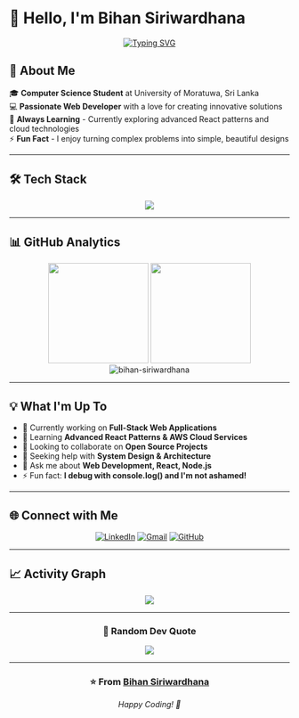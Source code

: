 # 👋 Hello, I'm Bihan Siriwardhana

<div align="center">
  
[![Typing SVG](https://readme-typing-svg.herokuapp.com?font=Fira+Code&pause=1000&color=00D4FF&center=true&vCenter=true&width=435&lines=Web+Development+Enthusiast;University+of+Moratuwa+Student;Full-Stack+Developer;Always+Learning+New+Things)](https://git.io/typing-svg)

</div>

## 🚀 About Me

🎓 **Computer Science Student** at University of Moratuwa, Sri Lanka  
💻 **Passionate Web Developer** with a love for creating innovative solutions  
🌱 **Always Learning** - Currently exploring advanced React patterns and cloud technologies  
⚡ **Fun Fact** - I enjoy turning complex problems into simple, beautiful designs  

---

## 🛠️ Tech Stack

<div align="center">
<img src="https://skillicons.dev/icons?i=js,python,java,c,react,nextjs,html,css,tailwind,nodejs,express,spring,mongodb,mysql,aws,git,postman,figma,bootstrap,arduino,linux,photoshop" />
</div>

---

## 📊 GitHub Analytics

<div align="center">
  <img height="180em" src="https://github-readme-stats.vercel.app/api?username=bihan-siriwardhana&show_icons=true&theme=tokyonight"/>
  <img height="180em" src="https://github-readme-stats.vercel.app/api/top-langs/?username=bihan-siriwardhana&layout=compact&langs_count=8&theme=tokyonight"/>
</div>

<div align="center">
  <img src="https://github-readme-streak-stats.herokuapp.com/?user=bihan-siriwardhana&theme=tokyonight" alt="bihan-siriwardhana" />
</div>

---

## 💡 What I'm Up To

- 🔭 Currently working on **Full-Stack Web Applications**
- 🌱 Learning **Advanced React Patterns & AWS Cloud Services**
- 👯 Looking to collaborate on **Open Source Projects**
- 🤔 Seeking help with **System Design & Architecture**
- 💬 Ask me about **Web Development, React, Node.js**
- ⚡ Fun fact: **I debug with console.log() and I'm not ashamed!**

---

## 🌐 Connect with Me

<div align="center">

[![LinkedIn](https://img.shields.io/badge/LinkedIn-0077B5?style=for-the-badge&logo=linkedin&logoColor=white)](https://linkedin.com/in/bihan-siriwardhana)
[![Gmail](https://img.shields.io/badge/Gmail-D14836?style=for-the-badge&logo=gmail&logoColor=white)](mailto:bihankithmina@gmail.com)
[![GitHub](https://img.shields.io/badge/GitHub-100000?style=for-the-badge&logo=github&logoColor=white)](https://github.com/bihan-siriwardhana)

</div>

---

## 📈 Activity Graph

<div align="center">
  <img src="https://github-readme-activity-graph.vercel.app/graph?username=bihan-siriwardhana&theme=tokyo-night" />
</div>

---

<div align="center">
  
### 💭 Random Dev Quote
![](https://quotes-github-readme.vercel.app/api?type=horizontal&theme=tokyonight)

</div>

---

<div align="center">
  <h3>⭐️ From <a href="https://github.com/bihan-siriwardhana">Bihan Siriwardhana</a></h3>
  <p><em>Happy Coding! 🚀</em></p>
</div>
